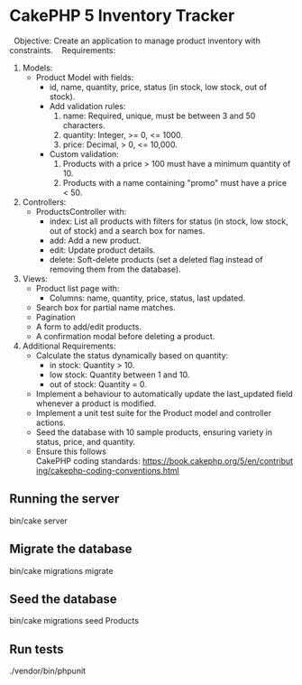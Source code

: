 # CakePHP 5 Inventory Tracker
 
Objective: Create an application to manage product inventory with constraints. 
 
Requirements:
1. Models:
    * Product Model with fields:
        * id, name, quantity, price, status (in stock, low stock, out of stock).
        * Add validation rules:
            1. name: Required, unique, must be between 3 and 50 characters.
            2. quantity: Integer, >= 0, <= 1000.
            3. price: Decimal, > 0, <= 10,000.
        * Custom validation:
            1. Products with a price > 100 must have a minimum quantity of 10.
            2. Products with a name containing "promo" must have a price < 50.
2. Controllers:
    * ProductsController with:
        * index: List all products with filters for status (in stock, low stock, out of stock) and a search box for names.
        * add: Add a new product.
        * edit: Update product details.
        * delete: Soft-delete products (set a deleted flag instead of removing them from the database).
3. Views:
    * Product list page with:
        * Columns: name, quantity, price, status, last updated.
    * Search box for partial name matches.
    * Pagination
    * A form to add/edit products.
    * A confirmation modal before deleting a product. 
4. Additional Requirements:
    * Calculate the status dynamically based on quantity:
        * in stock: Quantity > 10.
        * low stock: Quantity between 1 and 10.
        * out of stock: Quantity = 0.
    * Implement a behaviour to automatically update the last_updated field whenever a product is modified. 
    * Implement a unit test suite for the Product model and controller actions.
    * Seed the database with 10 sample products, ensuring variety in status, price, and quantity.
    * Ensure this follows CakePHP coding standards: https://book.cakephp.org/5/en/contributing/cakephp-coding-conventions.html

## Running the server
bin/cake server

## Migrate the database
bin/cake migrations migrate

## Seed the database
bin/cake migrations seed Products

## Run tests
./vendor/bin/phpunit